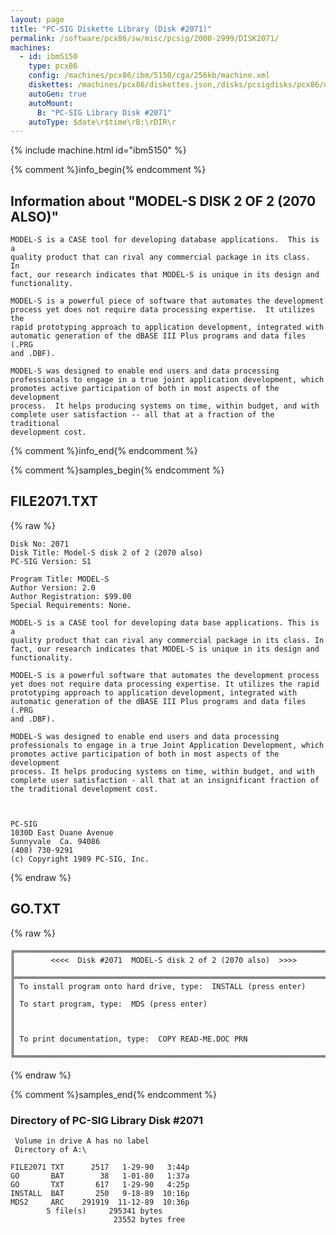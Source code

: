 ```yaml
---
layout: page
title: "PC-SIG Diskette Library (Disk #2071)"
permalink: /software/pcx86/sw/misc/pcsig/2000-2999/DISK2071/
machines:
  - id: ibm5150
    type: pcx86
    config: /machines/pcx86/ibm/5150/cga/256kb/machine.xml
    diskettes: /machines/pcx86/diskettes.json,/disks/pcsigdisks/pcx86/diskettes.json
    autoGen: true
    autoMount:
      B: "PC-SIG Library Disk #2071"
    autoType: $date\r$time\rB:\rDIR\r
---
```


{% include machine.html id="ibm5150" %}

{% comment %}info_begin{% endcomment %}

## Information about "MODEL-S DISK 2 OF 2 (2070 ALSO)"

    MODEL-S is a CASE tool for developing database applications.  This is a
    quality product that can rival any commercial package in its class.  In
    fact, our research indicates that MODEL-S is unique in its design and
    functionality.
    
    MODEL-S is a powerful piece of software that automates the development
    process yet does not require data processing expertise.  It utilizes the
    rapid prototyping approach to application development, integrated with
    automatic generation of the dBASE III Plus programs and data files (.PRG
    and .DBF).
    
    MODEL-S was designed to enable end users and data processing
    professionals to engage in a true joint application development, which
    promotes active participation of both in most aspects of the development
    process.  It helps producing systems on time, within budget, and with
    complete user satisfaction -- all that at a fraction of the traditional
    development cost.
{% comment %}info_end{% endcomment %}

{% comment %}samples_begin{% endcomment %}

## FILE2071.TXT

{% raw %}
```
Disk No: 2071                                                           
Disk Title: Model-S disk 2 of 2 (2070 also)                             
PC-SIG Version: S1                                                      
                                                                        
Program Title: MODEL-S                                                  
Author Version: 2.0                                                     
Author Registration: $99.00                                             
Special Requirements: None.                                             
                                                                        
MODEL-S is a CASE tool for developing data base applications. This is a 
quality product that can rival any commercial package in its class. In  
fact, our research indicates that MODEL-S is unique in its design and   
functionality.                                                          
                                                                        
MODEL-S is a powerful software that automates the development process   
yet does not require data processing expertise. It utilizes the rapid   
prototyping approach to application development, integrated with        
automatic generation of the dBASE III Plus programs and data files (.PRG
and .DBF).                                                              
                                                                        
MODEL-S was designed to enable end users and data processing            
professionals to engage in a true Joint Application Development, which  
promotes active participation of both in most aspects of the development
process. It helps producing systems on time, within budget, and with    
complete user satisfaction - all that at an insignificant fraction of   
the traditional development cost.                                       
                                                                        
                                                                        
                                                                        
PC-SIG                                                                  
1030D East Duane Avenue                                                 
Sunnyvale  Ca. 94086                                                    
(408) 730-9291                                                          
(c) Copyright 1989 PC-SIG, Inc.                                         
```
{% endraw %}

## GO.TXT

{% raw %}
```
╔═════════════════════════════════════════════════════════════════════════╗
║        <<<<  Disk #2071  MODEL-S disk 2 of 2 (2070 also)  >>>>          ║
╠═════════════════════════════════════════════════════════════════════════╣
║ To install program onto hard drive, type:  INSTALL (press enter)        ║
║ To start program, type:  MDS (press enter)                              ║
║                                                                         ║
║ To print documentation, type:  COPY READ-ME.DOC PRN                     ║
╚═════════════════════════════════════════════════════════════════════════╝
```
{% endraw %}

{% comment %}samples_end{% endcomment %}

### Directory of PC-SIG Library Disk #2071

     Volume in drive A has no label
     Directory of A:\

    FILE2071 TXT      2517   1-29-90   3:44p
    GO       BAT        38   1-01-80   1:37a
    GO       TXT       617   1-29-90   4:25p
    INSTALL  BAT       250   9-18-89  10:16p
    MDS2     ARC    291919  11-12-89  10:36p
            5 file(s)     295341 bytes
                           23552 bytes free

